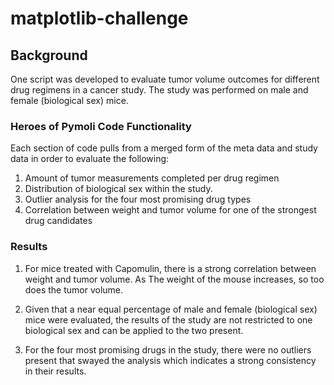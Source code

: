 # matplotlib-challenge

## Background 

One script was developed to evaluate tumor volume outcomes for different drug regimens in a cancer study. The study was performed on male and female (biological sex) mice.

### Heroes of Pymoli Code Functionality

Each section of code pulls from a merged form of the meta data and study data in order to evaluate the following: 

1. Amount of tumor measurements completed per drug regimen
2. Distribution of biological sex within the study. 
3. Outlier analysis for the four most promising drug types 
4. Correlation between weight and tumor volume for one of the strongest drug candidates

### Results 

1. For mice treated with Capomulin, there is a strong correlation between weight and tumor volume. As The weight of the 
mouse increases, so too does the tumor volume. 

2. Given that a near equal percentage of male and female (biological sex) mice were evaluated, the results of the study 
are not restricted to one biological sex and can be applied to the two present. 

3. For the four most promising drugs in the study, there were no outliers present that swayed the analysis which 
indicates a strong consistency in their results. 